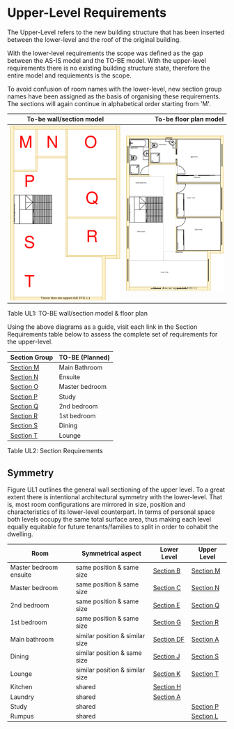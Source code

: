 # Upper-Level Requirements

The Upper-Level refers to the new building structure that has been inserted between the lower-level and the roof of the original building.

With the lower-level requirements the scope was defined as the gap between the AS-IS model and the TO-BE model. With the upper-level requirements there is no existing building structure state, therefore the entire model and requiements is the scope.

To avoid confusion of room names with the lower-level, new section group names have been assigned as the basis of organising these requirements. The sections will again continue in alphabetical order starting from 'M'.

|To-be wall/section model|To-be floor plan model|
|:---:|---:|
|![TO-BE upper-level diagram](Upper-Level-TO-BE-sections.svg)|![TO-BE upper-level diagram](Upper-Level-TO-BE-floor-plan.svg)|

Table UL1: TO-BE wall/section model & floor plan

Using the above diagrams as a guide, visit each link in the Section Requirements table below to assess the complete set of requirements for the upper-level.

|Section Group|TO-BE (Planned)|
|:---|:---|
|[Section M](./section-M-requirements.md)|Main Bathroom|
|[Section N](./section-N-requirements.md)|Ensuite|
|[Section O](./section-O-requirements.md)|Master bedroom|
|[Section P](./section-P-requirements.md)|Study|
|[Section Q](./section-Q-requirements.md)|2nd bedroom|
|[Section R](./section-R-requirements.md)|1st bedroom|
|[Section S](./section-S-requirements.md)| Dining|
|[Section T](./section-T-requirements.md)|Lounge|

Table UL2: Section Requirements




## Symmetry
Figure UL1 outlines the general wall sectioning of the upper level. To a great extent there is intentional architectural symmetry with the lower-level. That is, most room configurations are mirrored in size, position and characteristics of its lower-level counterpart. In terms of personal space both levels occupy the same total surface area, thus making each level equally equitable for future tenants/families to split in order to cohabit the dwelling.

|Room|Symmetrical aspect|Lower Level|Upper Level|
|---|---|---|---|
|Master bedroom ensuite|same position & same size|[Section B](../lower/section-B-requirements.md)|[Section M](./section-M-requirements.md)|
|Master bedroom|same position & same size|[Section C](../lower/section-C-requirements.md)|[Section N](./section-N-requirements.md)|
|2nd bedroom|same position & same size|[Section E](../lower/section-E-requirements.md)|[Section Q](./section-Q-requirements.md)|
|1st bedroom|same position & same size|[Section G](../lower/section-G-requirements.md)|[Section R](./section-R-requirements.md)|
|Main bathroom|similar position & similar size|[Section DF](../lower/section-DF-requirements.md)|[Section A](./section-A-requirements.md)|
|Dining|similar position & same size|[Section J](../lower/section-J-requirements.md)|[Section S](./section-S-requirements.md)|
|Lounge|similar position & similar size|[Section K](../lower/section-K-requirements.md)|[Section T](./section-T-requirements.md)|
|Kitchen|shared|[Section H](../lower/section-H-requirements.md)||
|Laundry|shared|[Section A](../lower/section-A-requirements.md)||
|Study|shared||[Section P](./section-P-requirements.md)|
|Rumpus|shared||[Section L](./section-L-requirements.md)|
